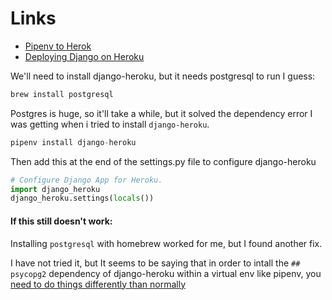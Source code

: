 # Links
- [Pipenv to Herok](https://towardsdatascience.com/pipenv-to-heroku-easy-app-deployment-1c60b0e50996)
- [Deploying Django on Heroku](https://devcenter.heroku.com/articles/deploying-python)

We'll need to install django-heroku, but it needs postgresql to run I guess:
```python
brew install postgresql
```

Postgres is huge, so it'll take a while, but it solved the dependency error I was getting when i tried to install `django-heroku`.

```python
pipenv install django-heroku
```

Then add this at the end of the settings.py file to configure django-heroku

```python
# Configure Django App for Heroku.
import django_heroku
django_heroku.settings(locals())
```


#### If this still doesn't work:
Installing `postgresql` with homebrew worked for me, but I found another fix.

I have not tried it, but It seems to be saying that in order to intall the `## psycopg2` dependency of django-heroku within a virtual env like pipenv, you[ need to do things differently than normally](http://web.archive.org/web/20140615091953/http://goshawknest.wordpress.com/2011/02/16/how-to-install-psycopg2-under-virtualenv/)